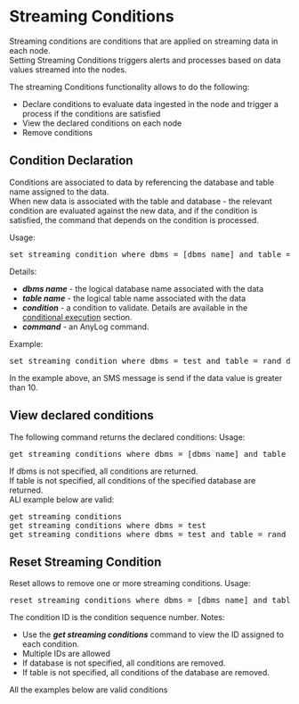 
# Streaming Conditions

Streaming conditions are conditions that are applied on streaming data in each node.  
Setting Streaming Conditions triggers alerts and processes based on data values streamed into the nodes.

The streaming Conditions functionality allows to do the following:
* Declare conditions to evaluate data ingested in the node and trigger a process if the conditions are satisfied
* View the declared conditions on each node
* Remove conditions
 
## Condition Declaration

Conditions are associated to data by referencing the database and table name assigned to the data.  
When new data is associated with the table and database - the relevant condition are evaluated against the new data,
and if the condition is satisfied, the command that depends on the condition is processed.  

Usage:
<pre>
set streaming condition where dbms = [dbms name] and table = [table name] if [condition] then [command]
</pre>

Details:
* ***dbms name*** - the logical database name associated with the data
* ***table name*** - the logical table name associated with the data
* ***condition*** - a condition to validate. Details are available in the [conditional execution](https://github.com/AnyLog-co/documentation/blob/master/anylog%20commands.md#conditional-execution) section.
* ***command*** - an AnyLog command.

Example:  
<pre>
set streaming condition where dbms = test and table = rand_data  if [value] > 10 then send sms to 6508147334 where gateway = tmomail.net and subject = 'Threshold temperature' and message = 'value in table rand_data is greater than 10' 
</pre>
In the example above, an SMS message is send if the data value is greater than 10.

## View declared conditions

The following command returns the declared conditions:
Usage:
<pre>
get streaming conditions where dbms = [dbms name] and table = [table name]
</pre>

If dbms is not specified, all conditions are returned.  
If table is not specified, all conditions of the specified database are returned.    
ALl example below are valid:
<pre>
get streaming conditions
get streaming conditions where dbms = test
get streaming conditions where dbms = test and table = rand_data
</pre>

## Reset Streaming Condition
Reset allows to remove one or more streaming conditions.
Usage:
<pre>
reset streaming conditions where dbms = [dbms name] and table = [table name] and id = [condition id]
</pre>
The condition ID is the condition sequence number.
Notes: 
* Use the ***get streaming conditions*** command to view the ID assigned to each condition.
* Multiple IDs are allowed
* If database is not specified, all conditions are removed.
* If table is not specified, all conditions of the database are removed.

All the examples below are valid conditions


